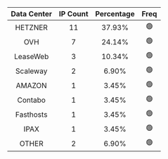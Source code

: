 | Data Center | IP Count | Percentage | Freq |
|:------------:|:--------:|:-----------:|:-----:|
| HETZNER | 11 | 37.93% | 🟢 |
| OVH | 7 | 24.14% | 🟢 |
| LeaseWeb | 3 | 10.34% | 🟢 |
| Scaleway | 2 | 6.90% | 🟢 |
| AMAZON | 1 | 3.45% | 🟢 |
| Contabo | 1 | 3.45% | 🟢 |
| Fasthosts | 1 | 3.45% | 🟢 |
| IPAX | 1 | 3.45% | 🟢 |
| OTHER | 2 | 6.90% | 🟢 |